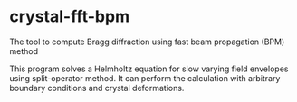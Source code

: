 # crystal-fft-bpm
The tool to compute Bragg diffraction using fast beam propagation (BPM) method

This program solves a Helmholtz equation for slow varying field envelopes using split-operator method. It can perform the calculation with arbitrary boundary conditions and crystal deformations.
